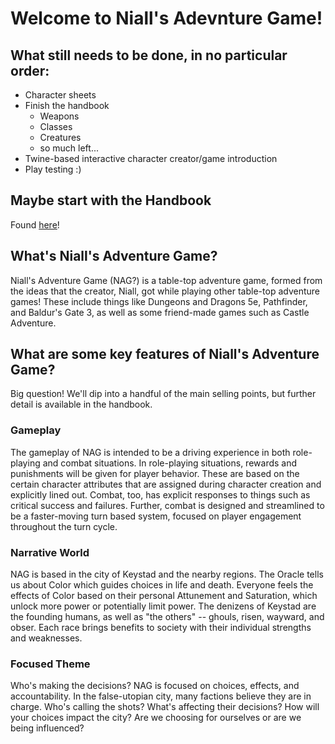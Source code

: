 # Welcome to Niall's Adevnture Game!

## What still needs to be done, in no particular order:
* Character sheets
* Finish the handbook
    * Weapons
    * Classes
    * Creatures
    * so much left...
* Twine-based interactive character creator/game introduction
* Play testing :)

## Maybe start with the Handbook
Found [here](handbook/0_nialls-adventure-game.md)!

## What's Niall's Adventure Game?
Niall's Adventure Game (NAG?) is a table-top adventure game, formed from the ideas that the creator, Niall, got while playing other table-top adventure games! These include things like Dungeons and Dragons 5e, Pathfinder, and Baldur's Gate 3, as well as some friend-made games such as Castle Adventure. 

## What are some key features of Niall's Adventure Game?
Big question! We'll dip into a handful of the main selling points, but further detail is available in the handbook.

### Gameplay
The gameplay of NAG is intended to be a driving experience in both role-playing and combat situations. In role-playing situations, rewards and punishments will be given for player behavior. These are based on the certain character attributes that are assigned during character creation and explicitly lined out. Combat, too, has explicit responses to things such as critical success and failures. Further, combat is designed and streamlined to be a faster-moving turn based system, focused on player engagement throughout the turn cycle.

### Narrative World
NAG is based in the city of Keystad and the nearby regions. The Oracle tells us about Color which guides choices in life and death. Everyone feels the effects of Color based on their personal Attunement and Saturation, which unlock more power or potentially limit power. 
The denizens of Keystad are the founding humans, as well as "the others" -- ghouls, risen, wayward, and obser. Each race brings benefits to society with their individual strengths and weaknesses.

### Focused Theme
Who's making the decisions? NAG is focused on choices, effects, and accountability. In the false-utopian city, many factions believe they are in charge. Who's calling the shots? What's affecting their decisions? How will your choices impact the city? Are we choosing for ourselves or are we being influenced?
